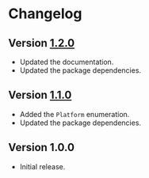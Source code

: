 # Changelog

## Version [1.2.0](https://git.belin.io/cedx/setup-dart/compare/v1.1.0...v1.2.0)
- Updated the documentation.
- Updated the package dependencies.

## Version [1.1.0](https://git.belin.io/cedx/setup-dart/compare/v1.0.0...v1.1.0)
- Added the `Platform` enumeration.
- Updated the package dependencies.

## Version 1.0.0
- Initial release.
